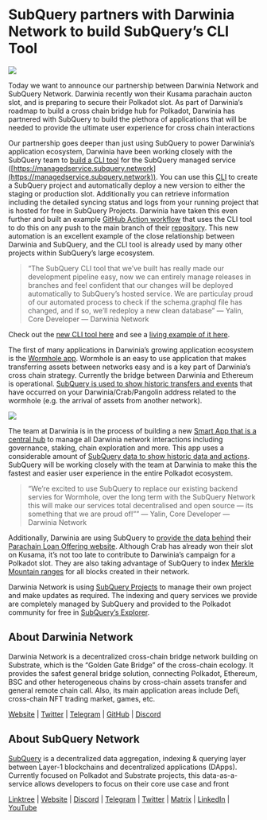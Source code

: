# SubQuery partners with Darwinia Network to build SubQuery’s CLI Tool

![](https://miro.medium.com/max/1400/1*96OGWsQrxNGC5rblYxhdAw.jpeg)

Today we want to announce our partnership between Darwinia Network and SubQuery Network. Darwinia recently won their Kusama parachain aucton slot, and is preparing to secure their Polkadot slot. As part of Darwinia’s roadmap to build a cross chain bridge hub for Polkadot, Darwinia has partnered with SubQuery to build the plethora of applications that will be needed to provide the ultimate user experience for cross chain interactions

Our partnership goes deeper than just using SubQuery to power Darwinia’s application ecosystem, Darwinia have been working closely with the SubQuery team to [build a CLI tool](https://github.com/fewensa/subquery-cli) for the SubQuery managed service ([https://managedservice.subquery.network](https://managedservice.subquery.network)). You can use this [CLI](https://github.com/fewensa/subquery-cli) to create a SubQuery project and automatically deploy a new version to either the staging or production slot. Additionally you can retrieve information including the detailed syncing status and logs from your running project that is hosted for free in SubQuery Projects. Darwinia have taken this even further and built an example [GitHub Action workflow](https://github.com/darwinia-network/bridger/blob/master/.github/workflows/subquery-prod.yml) that uses the CLI tool to do this on any push to the main branch of their [repository](https://github.com/darwinia-network/bridger/blob/master/.github/workflows/subquery-prod.yml). This new automation is an excellent example of the close relationship between Darwinia and SubQuery, and the CLI tool is already used by many other projects within SubQuery’s large ecosystem.

> “The SubQuery CLI tool that we’ve built has really made our development pipeline easy, now we can entirely manage releases in branches and feel confident that our changes will be deployed automatically to SubQuery’s hosted service. We are particulay proud of our automated process to check if the schema.graphql file has changed, and if so, we’ll redeploy a new clean database” — Yalin, Core Developer — Darwinia Network

Check out the [new CLI tool here](https://github.com/fewensa/subquery-cli) and see a [living example of it here](https://github.com/darwinia-network/bridger/blob/master/.github/workflows/subquery-prod.yml).

The first of many applications in Darwinia’s growing application ecosystem is the [Wormhole app](https://wormhole.darwinia.network/). Wormhole is an easy to use application that makes transferring assets between networks easy and is a key part of Darwinia’s cross chain strategy. Currently the bridge between Darwinia and Ethereum is operational. [SubQuery is used to show historic transfers and events](https://explorer.subquery.network/subquery/darwinia-network/wormhole-darwinia) that have occurred on your Darwinia/Crab/Pangolin address related to the wormhole (e.g. the arrival of assets from another network).

![](https://miro.medium.com/max/1400/1*p3V-lvW6BmEVZXaDYDY7mw.png)

The team at Darwinia is in the process of building a new [Smart App that is a central hub](https://apps.darwinia.network/) to manage all Darwinia network interactions including governance, staking, chain exploration and more. This app uses a considerable amount of [SubQuery data to show historic data and actions](https://explorer.subquery.network/subquery/darwinia-network/smart-app-crab). SubQuery will be working closely with the team at Darwinia to make this the fastest and easier user experience in the entire Polkadot ecosystem.

> “We’re excited to use SubQuery to replace our existing backend servies for Wormhole, over the long term with the SubQuery Network this will make our services total decentralised and open source — its something that we are proud of!”” — Yalin, Core Developer — Darwinia Network

Additionally, Darwinia are using SubQuery to [provide the data behind](https://explorer.subquery.network/subquery/darwinia-network/home-plo-polkadot) their [Parachain Loan Offering website](https://darwinia.network/plo_contribute). Although Crab has already won their slot on Kusama, it’s not too late to contribute to Darwinia’s campaign for a Polkadot slot. They are also taking advantage of SubQuery to index [Merkle Mountain ranges](https://explorer.subquery.network/subquery/darwinia-network/darwinia-mmr) for all blocks created in their network.

Darwinia Network is using [SubQuery Projects](https://managedservice.subquery.network/) to manage their own project and make updates as required. The indexing and query services we provide are completely managed by SubQuery and provided to the Polkadot community for free in [SubQuery’s Explorer](https://explorer.subquery.network/).

## About Darwinia Network

Darwinia Network is a decentralized cross-chain bridge network building on Substrate, which is the “Golden Gate Bridge” of the cross-chain ecology. It provides the safest general bridge solution, connecting Polkadot, Ethereum, BSC and other heterogeneous chains by cross-chain assets transfer and general remote chain call. Also, its main application areas include Defi, cross-chain NFT trading market, games, etc.

[Website](https://darwinia.network/) | [Twitter](https://twitter.com/DarwiniaNetwork) | [Telegram](https://t.me/DarwiniaNetwork) | [GitHub](https://github.com/darwinia-network) | [Discord](https://discord.gg/KMZVeyM)

## About SubQuery Network

[SubQuery](https://subquery.network/) is a decentralized data aggregation, indexing &amp; querying layer between Layer-1 blockchains and decentralized applications (DApps). Currently focused on Polkadot and Substrate projects, this data-as-a-service allows developers to focus on their core use case and front

[Linktree](https://linktr.ee/subquerynetwork) | [Website](https://subquery.network/) | [Discord](https://discord.com/invite/78zg8aBSMG) | [Telegram](https://t.me/subquerynetwork) | [Twitter](https://twitter.com/subquerynetwork) | [Matrix](https://matrix.to/#/#subquery:matrix.org) | [LinkedIn](https://www.linkedin.com/company/subquery) | [YouTube](https://www.youtube.com/channel/UCi1a6NUUjegcLHDFLr7CqLw)
